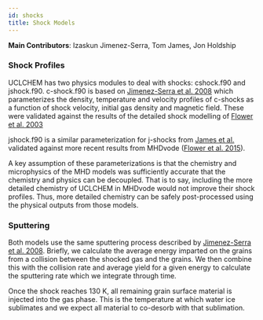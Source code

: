 ```yaml
---
id: shocks
title: Shock Models
---
```

**Main Contributors**: Izaskun Jimenez-Serra, Tom James, Jon Holdship

### Shock Profiles
UCLCHEM has two physics modules to deal with shocks: cshock.f90 and jshock.f90. c-shock.f90 is based on [Jimenez-Serra et al. 2008](https://dx.doi.org/10.1051/0004-6361:20078054) which parameterizes the density, temperature and velocity profiles of c-shocks as a function of shock velocity, initial gas density and magnetic field. These were validated against the results of the detailed shock modelling of [Flower et al. 2003](https://dx.doi.org/10.1046/j.1365-8711.2003.06716.x)

jshock.f90 is a similar parameterization for j-shocks from [James et al.](https://dx.doi.org/10.1051/0004-6361/201936536) validated against more recent results from MHDvode ([Flower et al. 2015](https://dx.doi.org/10.1051/0004-6361/201525740)).

A key assumption of these parameterizations is that the chemistry and microphysics of the MHD models was sufficiently accurate that the chemistry and physics can be decoupled. That is to say, including the more detailed chemistry of UCLCHEM in MHDvode would not improve their shock profiles. Thus, more detailed chemistry can be safely post-processed using the physical outputs from those models.

### Sputtering
Both models use the same sputtering process described by [Jimenez-Serra et al. 2008](https://dx.doi.org/10.1051/0004-6361:20078054). Briefly, we calculate the average energy imparted on the grains from a collision between the shocked gas and the grains. We then combine this with the collision rate and average yield for a given energy to calculate the sputtering rate which we integrate through time.

Once the shock reaches 130 K, all remaining grain surface material is injected into the gas phase. This is the temperature at which water ice sublimates and we expect all material to co-desorb with that sublimation. 